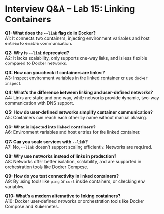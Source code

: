 # Interview Q&A – Lab 15: Linking Containers

**Q1: What does the `--link` flag do in Docker?**  
A1: It connects two containers, injecting environment variables and host entries to enable communication.

**Q2: Why is `--link` deprecated?**  
A2: It lacks scalability, only supports one-way links, and is less flexible compared to Docker networks.

**Q3: How can you check if containers are linked?**  
A3: Inspect environment variables in the linked container or use `docker inspect`.

**Q4: What’s the difference between linking and user-defined networks?**  
A4: Links are static and one-way, while networks provide dynamic, two-way communication with DNS support.

**Q5: How do user-defined networks simplify container communication?**  
A5: Containers can reach each other by name without manual aliasing.

**Q6: What is injected into linked containers?**  
A6: Environment variables and host entries for the linked container.

**Q7: Can you scale services with `--link`?**  
A7: No, `--link` doesn’t support scaling efficiently. Networks are required.

**Q8: Why use networks instead of links in production?**  
A8: Networks offer better isolation, scalability, and are supported in orchestration tools like Docker Compose.

**Q9: How do you test connectivity in linked containers?**  
A9: By using tools like `ping` or `curl` inside containers, or checking env variables.

**Q10: What’s a modern alternative to linking containers?**  
A10: Docker user-defined networks or orchestration tools like Docker Compose and Kubernetes.
